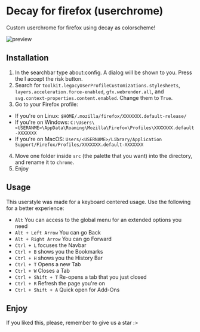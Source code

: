 # Decay for firefox (userchrome)

Custom userchrome for firefox using decay as colorscheme!

![preview](./assets/preview)

## Installation

1. In the searchbar type about:config. A dialog will be shown to you. Press the I accept the risk button.
2. Search for `toolkit.legacyUserProfileCustomizations.stylesheets`, `layers.acceleration.force-enabled`, `gfx.webrender.all`, and `svg.context-properties.content.enabled`. Change them to `True`.
3. Go to your Firefox profile:
  - If you're on Linux: `$HOME/.mozilla/firefox/XXXXXXX.default-release/`
  - If you're on Windows: `C:\Users\<USERANME>\AppData\Roaming\Mozilla\Firefox\Profiles\XXXXXXX.default-XXXXXXX`
  - If you're on MacOS: `Users/<USERNAME>/Library/Application Support/Firefox/Profiles/XXXXXXX.default-XXXXXXX`
4. Move one folder inside `src` (the palette that you want) into the directory, and rename it to `chrome`.
5. Enjoy

## Usage

This userstyle was made for a keyboard centered usage. Use the following for a better experience:

- `Alt` You can access to the global menu for an extended options you need
- `Alt + Left Arrow` You can go Back
- `Alt + Right Arrow` You can go Forward
- `Ctrl + L` focuses the Navbar
- `Ctrl + B` shows you the Bookmarks 
- `Ctrl + H` shows you the History Bar
- `Ctrl + T` Opens a new Tab
- `Ctrl + W` Closes a Tab
- `Ctrl + Shift + T` Re-opens a tab that you just closed
- `Ctrl + R` Refresh the page you're on
- `Ctrl + Shift + A` Quick open for Add-Ons

## Enjoy

If you liked this, please, remember to give us a star :>
